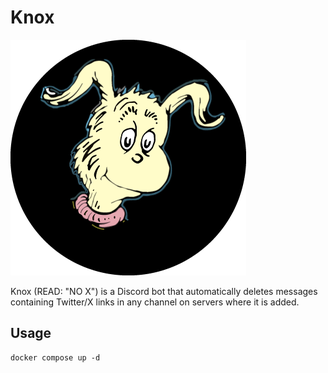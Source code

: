 # Knox

![Knox](./knox.png)

Knox (READ: "NO X") is a Discord bot that automatically deletes messages containing Twitter/X links in any channel on servers where it is added.

## Usage

```
docker compose up -d
```
